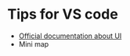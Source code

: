 # Tips for VS code
- [Official documentation about UI](https://code.visualstudio.com/docs/getstarted/userinterface)
- Mini map